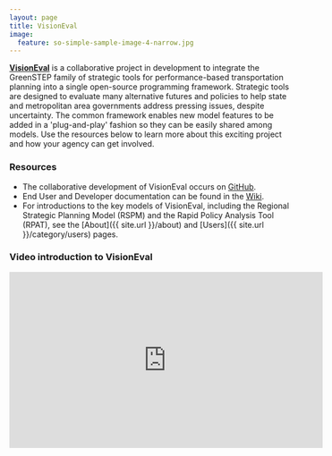 ```yaml
---
layout: page
title: VisionEval
image:
  feature: so-simple-sample-image-4-narrow.jpg
---
```


<a href="http://www.github.com/visioneval/visioneval/wiki" target="_blank"><b>VisionEval</b></a> is a collaborative project in development to integrate the GreenSTEP family of strategic tools for performance-based transportation planning into a single open-source programming framework. Strategic tools are designed to evaluate many alternative futures and policies to help state and metropolitan area governments address pressing issues, despite uncertainty. The common framework enables new model features to be added in a 'plug-and-play' fashion so they can be easily shared among models. Use the resources below to learn more about this exciting project and how your agency can get involved.

### Resources

- The collaborative development of VisionEval occurs on <a href="https://www.github.com/visioneval/visioneval" target="_blank">GitHub</a>.
- End User and Developer documentation can be found in the <a href="<https://github.com/visioneval/visioneval/wiki" target="_blank">Wiki</a>. 
- For introductions to the key models of VisionEval, including the Regional Strategic Planning Model (RSPM) and the Rapid Policy Analysis Tool (RPAT), see the [About]({{ site.url }}/about) and [Users]({{ site.url }}/category/users) pages.

### Video introduction to VisionEval

<iframe width="560" height="315" src="https://www.youtube.com/embed/w5xeV97rZug?rel=0" frameborder="0" allow="autoplay; encrypted-media" allowfullscreen></iframe>

<!-- ### Partner agencies -->

<!-- Sidebar contents set by sidebar.html, sidebar-nav-links.html, and custom-nav-links.html. Currently using custom-nav-links to get order of links set manually. -->